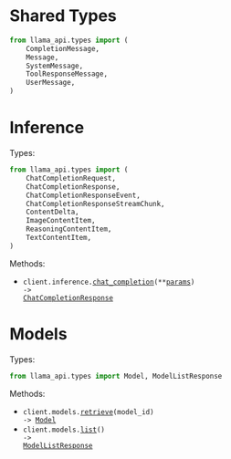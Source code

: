 # Shared Types

```python
from llama_api.types import (
    CompletionMessage,
    Message,
    SystemMessage,
    ToolResponseMessage,
    UserMessage,
)
```

# Inference

Types:

```python
from llama_api.types import (
    ChatCompletionRequest,
    ChatCompletionResponse,
    ChatCompletionResponseEvent,
    ChatCompletionResponseStreamChunk,
    ContentDelta,
    ImageContentItem,
    ReasoningContentItem,
    TextContentItem,
)
```

Methods:

- <code title="post /v1/inference/chat-completion">client.inference.<a href="./src/llama_api/resources/inference.py">chat_completion</a>(\*\*<a href="src/llama_api/types/inference_chat_completion_params.py">params</a>) -> <a href="./src/llama_api/types/chat_completion_response.py">ChatCompletionResponse</a></code>

# Models

Types:

```python
from llama_api.types import Model, ModelListResponse
```

Methods:

- <code title="get /v1/models/{model_id}">client.models.<a href="./src/llama_api/resources/models.py">retrieve</a>(model_id) -> <a href="./src/llama_api/types/model.py">Model</a></code>
- <code title="get /v1/models">client.models.<a href="./src/llama_api/resources/models.py">list</a>() -> <a href="./src/llama_api/types/model_list_response.py">ModelListResponse</a></code>
